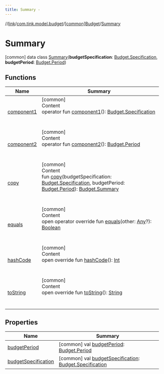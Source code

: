 ```yaml
---
title: Summary -
---
```

//[link](../../../index.md)/[com.tink.model.budget](../../index.md)/[[common]Budget](../index.md)/[Summary](index.md)



# Summary  
 [common] data class [Summary](index.md)(**budgetSpecification**: [Budget.Specification](../-specification/index.md), **budgetPeriod**: [Budget.Period](../-period/index.md))   


## Functions  
  
|  Name|  Summary| 
|---|---|
| <a name="com.tink.model.budget/Budget.Summary/component1/#/PointingToDeclaration/"></a>[component1](component1.md)| <a name="com.tink.model.budget/Budget.Summary/component1/#/PointingToDeclaration/"></a>[common]  <br>Content  <br>operator fun [component1](component1.md)(): [Budget.Specification](../-specification/index.md)  <br><br><br>
| <a name="com.tink.model.budget/Budget.Summary/component2/#/PointingToDeclaration/"></a>[component2](component2.md)| <a name="com.tink.model.budget/Budget.Summary/component2/#/PointingToDeclaration/"></a>[common]  <br>Content  <br>operator fun [component2](component2.md)(): [Budget.Period](../-period/index.md)  <br><br><br>
| <a name="com.tink.model.budget/Budget.Summary/copy/#com.tink.model.budget.Budget.Specification#com.tink.model.budget.Budget.Period/PointingToDeclaration/"></a>[copy](copy.md)| <a name="com.tink.model.budget/Budget.Summary/copy/#com.tink.model.budget.Budget.Specification#com.tink.model.budget.Budget.Period/PointingToDeclaration/"></a>[common]  <br>Content  <br>fun [copy](copy.md)(budgetSpecification: [Budget.Specification](../-specification/index.md), budgetPeriod: [Budget.Period](../-period/index.md)): [Budget.Summary](index.md)  <br><br><br>
| <a name="kotlin/Any/equals/#kotlin.Any?/PointingToDeclaration/"></a>[equals](../../../com.tink.service.user/[common]-user-profile-service-impl/index.md#%5Bkotlin%2FAny%2Fequals%2F%23kotlin.Any%3F%2FPointingToDeclaration%2F%5D%2FFunctions%2F1647702525)| <a name="kotlin/Any/equals/#kotlin.Any?/PointingToDeclaration/"></a>[common]  <br>Content  <br>open operator override fun [equals](../../../com.tink.service.user/[common]-user-profile-service-impl/index.md#%5Bkotlin%2FAny%2Fequals%2F%23kotlin.Any%3F%2FPointingToDeclaration%2F%5D%2FFunctions%2F1647702525)(other: [Any](https://kotlinlang.org/api/latest/jvm/stdlib/kotlin/-any/index.html)?): [Boolean](https://kotlinlang.org/api/latest/jvm/stdlib/kotlin/-boolean/index.html)  <br><br><br>
| <a name="kotlin/Any/hashCode/#/PointingToDeclaration/"></a>[hashCode](../../../com.tink.service.user/[common]-user-profile-service-impl/index.md#%5Bkotlin%2FAny%2FhashCode%2F%23%2FPointingToDeclaration%2F%5D%2FFunctions%2F1647702525)| <a name="kotlin/Any/hashCode/#/PointingToDeclaration/"></a>[common]  <br>Content  <br>open override fun [hashCode](../../../com.tink.service.user/[common]-user-profile-service-impl/index.md#%5Bkotlin%2FAny%2FhashCode%2F%23%2FPointingToDeclaration%2F%5D%2FFunctions%2F1647702525)(): [Int](https://kotlinlang.org/api/latest/jvm/stdlib/kotlin/-int/index.html)  <br><br><br>
| <a name="kotlin/Any/toString/#/PointingToDeclaration/"></a>[toString](../../../com.tink.service.user/[common]-user-profile-service-impl/index.md#%5Bkotlin%2FAny%2FtoString%2F%23%2FPointingToDeclaration%2F%5D%2FFunctions%2F1647702525)| <a name="kotlin/Any/toString/#/PointingToDeclaration/"></a>[common]  <br>Content  <br>open override fun [toString](../../../com.tink.service.user/[common]-user-profile-service-impl/index.md#%5Bkotlin%2FAny%2FtoString%2F%23%2FPointingToDeclaration%2F%5D%2FFunctions%2F1647702525)(): [String](https://kotlinlang.org/api/latest/jvm/stdlib/kotlin/-string/index.html)  <br><br><br>


## Properties  
  
|  Name|  Summary| 
|---|---|
| <a name="com.tink.model.budget/Budget.Summary/budgetPeriod/#/PointingToDeclaration/"></a>[budgetPeriod](budget-period.md)| <a name="com.tink.model.budget/Budget.Summary/budgetPeriod/#/PointingToDeclaration/"></a> [common] val [budgetPeriod](budget-period.md): [Budget.Period](../-period/index.md)   <br>
| <a name="com.tink.model.budget/Budget.Summary/budgetSpecification/#/PointingToDeclaration/"></a>[budgetSpecification](budget-specification.md)| <a name="com.tink.model.budget/Budget.Summary/budgetSpecification/#/PointingToDeclaration/"></a> [common] val [budgetSpecification](budget-specification.md): [Budget.Specification](../-specification/index.md)   <br>

